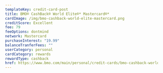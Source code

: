 ```yaml
---
templateKey: credit-card-post
title: BMO® CashBack® World Elite®* Mastercard®*
cardImage: /img/bmo-cashback-world-elite-mastercard.png
creditScore: Excellent
fee: 79
feeOptions: dontmind
network: Mastercard
purchaseInterest: "19.99"
balanceTranferFees: ""
userCategory: personal
cardCategory: rewards
rewardType: cashback
href: https://www.bmo.com/main/personal/credit-cards/bmo-cashback-world-elite-mastercard/
---
```

